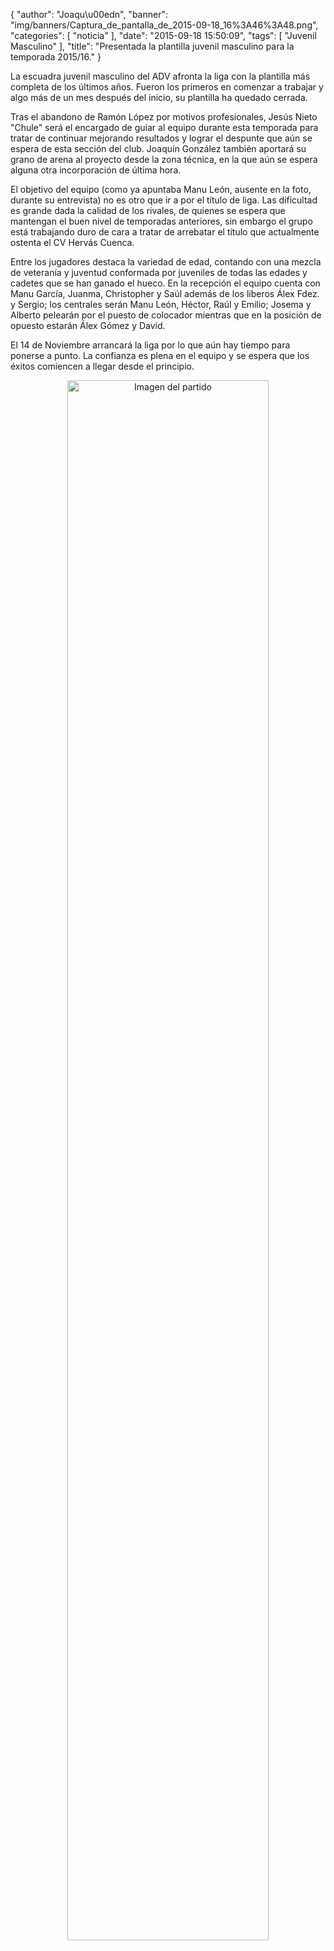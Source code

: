{
  "author": "Joaqu\u00edn", 
  "banner": "img/banners/Captura_de_pantalla_de_2015-09-18_16%3A46%3A48.png", 
  "categories": [
    "noticia"
  ], 
  "date": "2015-09-18 15:50:09", 
  "tags": [
    "Juvenil Masculino"
  ], 
  "title": "Presentada la plantilla juvenil masculino para la temporada 2015/16."
}

La escuadra juvenil masculino del ADV afronta la liga con la plantilla más completa de los últimos años. Fueron los primeros en comenzar a trabajar y algo más de un mes después del inicio, su plantilla ha quedado cerrada.

Tras el abandono de Ramón López por motivos profesionales, Jesús Nieto "Chule" será el encargado de guiar al equipo durante esta temporada para tratar de continuar mejorando resultados y lograr el despunte que aún se espera de esta sección del club. Joaquín González también aportará su grano de arena al proyecto desde la zona técnica, en la que aún se espera alguna otra incorporación de última hora.

El objetivo del equipo (como ya apuntaba Manu León, ausente en la foto, durante su entrevista) no es otro que ir a por el título de liga. Las dificultad es grande dada la calidad de los rivales, de quienes se espera que mantengan el buen nivel de temporadas anteriores, sin embargo el grupo está trabajando duro de cara a tratar de arrebatar el título que actualmente ostenta el CV Hervás Cuenca.

Entre los jugadores destaca la variedad de edad, contando con una mezcla de veteranía y juventud conformada por juveniles de todas las edades y cadetes que se han ganado el hueco. En la recepción el equipo cuenta con Manu García, Juanma, Christopher y Saúl además de los líberos Álex Fdez. y Sergio; los centrales serán Manu León, Héctor, Raúl y Emilio; Josema y Alberto pelearán por el puesto de colocador mientras que en la posición de opuesto estarán Álex Gómez y David.

El 14 de Noviembre arrancará la liga por lo que aún hay tiempo para ponerse a punto. La confianza es plena en el equipo y se espera que los éxitos comiencen a llegar desde el principio.


<center>
<a target="_new" href="http://www.advmiguelturra.org/drupal/sites/default/files/Captura%20de%20pantalla%20de%202015-09-18%2016%3A46%3A48.png"> 
<img alt="Imagen del partido" width="80%" align="center" src="http://www.advmiguelturra.org/drupal/sites/default/files/Captura%20de%20pantalla%20de%202015-09-18%2016%3A46%3A48.png"/> </a> </center>

